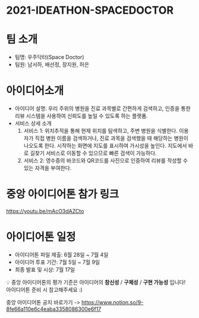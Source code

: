 # 2021-IDEATHON-SPACEDOCTOR
# 팀 소개
- 팀명: 우주닥터(Space Doctor)
- 팀원: 남서하, 배선정, 장지원, 허은 

# 아이디어소개
- 아이디어 설명: 우리 주위의 병원을 진료 과목별로 간편하게 검색하고, 인증을 통한 리뷰 시스템을 사용하여 신뢰도를 높일 수 있도록 하는 플랫폼.
- 서비스 상세 소개
  1. 서비스 1: 위치추적을 통해 현재 위치를 탐색하고, 주변 병원을 식별한다. 이용자가 직접 병원 이름을 검색하거나, 진료 과목을 검색했을 때 해당하는 병원이 나오도록 한다. 시작하는 화면에 지도를 표시하여 가시성을 높인다. 지도에서 바로 길찾기 서비스로 이동할 수 있으므로 빠른 검색이 가능하다.
  2. 서비스 2: 영수증의 바코드와 QR코드를 사진으로 인증하여 리뷰를 작성할 수 있는 자격을 부여한다.

# 중앙 아이디어톤 참가 링크
https://youtu.be/mAcO3dAZCto

# 아이디어톤 일정
- 아이디어톤 파일 제출: 6월 28일 ~ 7월 4일
- 아이디어 투표 기간: 7월 5일 ~ 7월 9일
- 최종 발표 및 시상: 7월 17일

:bulb: 중앙 아이디어톤의 평가 기준은 아이디어의 **참신성** / **구체성** / **구현 가능성** 입니다!<br>
아이디어톤 준비 시 참고해주세요 :)

중앙 아이디어톤 공지 바로가기 -> https://www.notion.so/9-8fe66a110e6c4eaba3358086300e6f17

